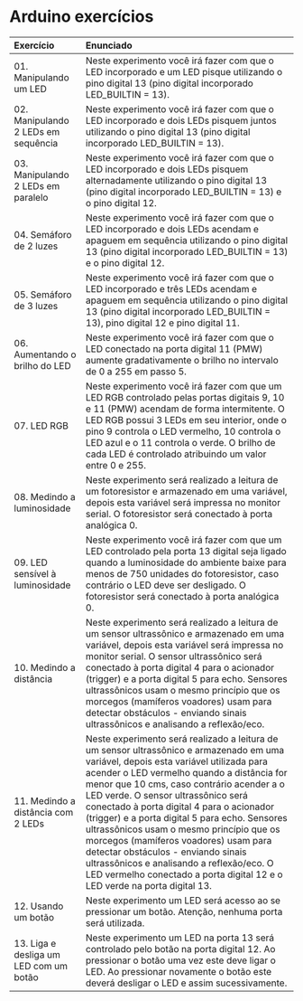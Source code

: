 # Arduino exercícios

| Exercício | Enunciado | 
|:----------|:----------|
| 01. Manipulando um LED | Neste experimento você irá fazer com que o LED incorporado e um LED pisque utilizando o pino digital 13 (pino digital incorporado LED_BUILTIN = 13). |
| 02. Manipulando 2 LEDs em sequência | Neste experimento você irá fazer com que o LED incorporado e dois LEDs pisquem juntos utilizando o pino digital 13 (pino digital incorporado LED_BUILTIN = 13). |
| 03. Manipulando 2 LEDs em paralelo | Neste experimento você irá fazer com que o LED incorporado e dois LEDs pisquem alternadamente utilizando o pino digital 13 (pino digital incorporado LED_BUILTIN = 13) e o pino digital 12. |
| 04. Semáforo de 2 luzes | Neste experimento você irá fazer com que o LED incorporado e dois LEDs acendam e apaguem em sequência utilizando o pino digital 13 (pino digital incorporado LED_BUILTIN = 13) e o pino digital 12. |
| 05. Semáforo de 3 luzes | Neste experimento você irá fazer com que o LED incorporado e três LEDs acendam e apaguem em sequência utilizando o pino digital 13 (pino digital incorporado LED_BUILTIN = 13), pino digital 12 e pino digital 11. |
| 06. Aumentando o brilho do LED | Neste experimento você irá fazer com que o LED conectado na porta digital 11 (PMW) aumente gradativamente o brilho no intervalo de 0 a 255 em passo 5. |
| 07. LED RGB | Neste experimento você irá fazer com que um LED RGB controlado pelas portas digitais 9, 10 e 11 (PMW) acendam de forma intermitente. O LED RGB possui 3 LEDs em seu interior, onde o pino 9 controla o LED vermelho, 10 controla o LED azul e o 11 controla o verde. O brilho de cada LED é controlado atribuindo um valor entre 0 e 255. |
| 08. Medindo a luminosidade | Neste experimento será realizado a leitura de um fotoresistor e armazenado em uma variável, depois esta variável será impressa no monitor serial. O fotoresistor será conectado à porta analógica 0. |
| 09. LED sensível à luminosidade | Neste experimento você irá fazer com que um LED controlado pela porta 13 digital seja ligado quando a luminosidade do ambiente baixe para menos de 750 unidades do fotoresistor, caso contrário o LED deve ser desligado. O fotoresistor será conectado à porta analógica 0. |
| 10. Medindo a distância | Neste experimento será realizado a leitura de um sensor ultrassônico e armazenado em uma variável, depois esta variável será impressa no monitor serial. O sensor ultrassônico será conectado à porta digital 4 para o acionador (trigger) e a porta digital 5 para echo. Sensores ultrassônicos usam o mesmo princípio que os morcegos (mamíferos voadores) usam para detectar obstáculos - enviando sinais ultrassônicos e analisando a reflexão/eco. |
| 11. Medindo a distância com 2 LEDs | Neste experimento será realizado a leitura de um sensor ultrassônico e armazenado em uma variável, depois esta variável utilizada para acender o LED vermelho quando a distância for menor que 10 cms, caso contrário acender a o LED verde. O sensor ultrassônico será conectado à porta digital 4 para o acionador (trigger) e a porta digital 5 para echo. Sensores ultrassônicos usam o mesmo princípio que os morcegos (mamíferos voadores) usam para detectar obstáculos - enviando sinais ultrassônicos e analisando a reflexão/eco. O LED vermelho conectado a porta digital 12 e o LED verde na porta digital 13. |
| 12. Usando um botão | Neste experimento um LED será acesso ao se pressionar um botão. Atenção, nenhuma porta será utilizada. |
| 13. Liga e desliga um LED com um botão | Neste experimento um LED na porta 13 será controlado pelo botão na porta digital 12. Ao pressionar o botão uma vez este deve ligar o LED. Ao pressionar novamente o botão este deverá desligar o LED e assim sucessivamente. |
